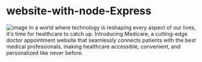# website-with-node-Express

![image](https://github.com/josuecross/website-with-node-Express/assets/85675115/01990055-87d7-46ad-82fd-8751ca96e0a4)
In a world where technology is reshaping every aspect of our lives, it's time for healthcare to catch up. Introducing Medicare, a cutting-edge doctor appointment website that seamlessly connects patients with the best medical professionals, making healthcare accessible, convenient, and personalized like never before. 


